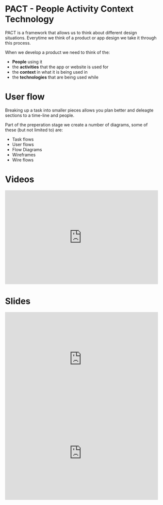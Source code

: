 # PACT - People Activity Context Technology

PACT is a framework that allows us to think about different design situations.
Everytime we think of a product or app design we take it through this process.

When we develop a product we need to think of the:
* **People** using it
* the **activities** that the app or website is used for
* the **context** in what it is being used in
* the **technologies** that are being used while 

# User flow 

Breaking up a task into smaller pieces allows you plan better and deleagte sections to a time-line and people.

Part of the preperation stage we create a number of diagrams, some of these (but not limited to) are:

* Task flows
* User flows
* Flow Diagrams
* Wireframes
* Wire flows

# Videos

<div class="row">
    <div class="col-sm-4">
        <iframe style="width: 100%; height: 310px;" src="https://www.youtube.com/embed/-MqBBvw6wBY" frameborder="0" allow="autoplay; encrypted-media" allowfullscreen></iframe>
    </div>
</div>

# Slides

<div class="row">
    <div class="col-sm-6">
        <iframe style="width: 100%; height: 310px;" src="https://docs.google.com/presentation/d/e/2PACX-1vQQwPv0PxEwvFQGuRE2h1DF_OaMBRgexa_--5Oz9UF_uPt62wEZf20JMN_xxZj0StPi-cCSDmjOZ7op/embed?start=false&loop=false" frameborder="0"  allowfullscreen="true" mozallowfullscreen="true" webkitallowfullscreen="true"></iframe>
    </div>
    <div class="col-sm-6">
        <iframe style="width: 100%; height: 310px;" src="https://docs.google.com/presentation/d/e/2PACX-1vRRxeNhcivJ472JIL9UYubEs7u4W6omMYXcM9-nqIShLp-k25yPkH7XNjsKv_oa2wHr21jHTyYuPPSU/embed?start=false&loop=false&delayms=3000" frameborder="0"  allowfullscreen="true" mozallowfullscreen="true" webkitallowfullscreen="true"></iframe>
    </div>
</div>